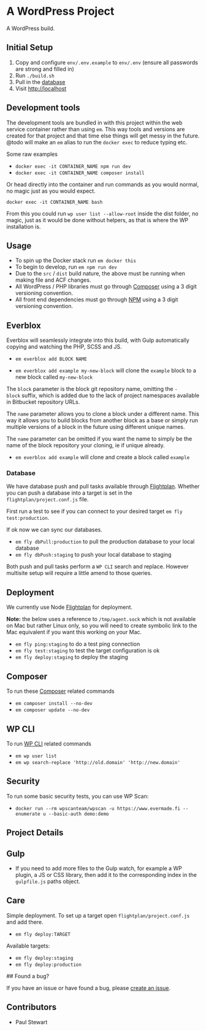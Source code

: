 # A WordPress Project 

A WordPress build.

## Initial Setup 

1. Copy and configure `env/.env.example` to `env/.env` (ensure all passwords are strong and filled in)
2. Run `./build.sh`
3. Pull in the [database](#Database)
4. Visit [http://localhost](http://localhost)

## Development tools

The development tools are bundled in with this project within the web service container rather than using `em`. This way tools and versions are created for that project and that time else things will get messy in the future. @todo will make an `em` alias to run the `docker exec` to reduce typing etc.

Some raw examples

* `docker exec -it CONTAINER_NAME npm run dev`
* `docker exec -it CONTAINER_NAME composer install`

Or head directly into the container and run commands as you would normal, no magic just as you would expect.

`docker exec -it CONTAINER_NAME bash`

From this you could run `wp user list --allow-root` inside the dist folder, no magic, just as it would be done without helpers, as that is where the WP installation is.

## Usage

* To spin up the Docker stack run `em docker this`
* To begin to develop, run `em npm run dev`
* Due to the `src` / `dist` build nature, the above must be running when making file and ACF changes.
* All WordPress / PHP libraries must go through [Composer](https://getcomposer.org/) using a 3 digit versioning convention.
* All front end dependencies must go through [NPM](https://www.npmjs.com/) using a 3 digit versioning convention.

## Everblox

Everblox will seamlessly integrate into this build, with Gulp automatically copying and watching the PHP, SCSS and JS.

* `em everblox add BLOCK NAME`

* `em everblox add example my-new-block` will clone the `example` block to a new block called `my-new-block`

The `block` parameter is the block git repository name, omitting the `-block` suffix, which is added due to the lack of project namespaces available in Bitbucket repository URLs.

The `name` parameter allows you to clone a block under a different name. This way it allows you to build blocks from another block as a base or simply run multiple versions of a block in the future using different unique names.

The `name` parameter can be omitted if you want the name to simply be the name of the block repository your cloning, ie if unique already.

* `em everblox add example` will clone and create a block called `example`

### Database

We have database push and pull tasks available through [Flightplan](https://github.com/pstadler/flightplan). Whether you can push a database into a target is set in the `flightplan/project.conf.js` file.

First run a test to see if you can connect to your desired target `em fly test:production`.

If ok now we can sync our databases.

* `em fly dbPull:production` to pull the production database to your local database
* `em fly dbPush:staging` to push your local database to staging

Both push and pull tasks perform a `WP CLI` search and replace. However multisite setup will require a little amend to those queries.

## Deployment

We currently use Node [Flightplan](https://github.com/pstadler/flightplan) for deployment.

**Note:** the below uses a reference to `/tmp/agent.sock` which is not available on Mac but rather Linux only, so you will need to create symbolic link to the Mac equivalent if you want this working on your Mac.  

* `em fly ping:staging` to do a test ping connection
* `em fly test:staging` to test the target configuration is ok
* `em fly deploy:staging` to deploy the staging

## Composer

To run these [Composer](https://getcomposer.org/) related commands

* `em composer install --no-dev`
* `em composer update --no-dev`

## WP CLI

To run [WP CLI](http://wp-cli.org/) related commands

* `em wp user list`
* `em wp search-replace 'http://old.domain' 'http://new.domain'`

## Security

To run some basic security tests, you can use WP Scan:

* `docker run --rm wpscanteam/wpscan -u https://www.evermade.fi --enumerate u --basic-auth demo:demo`

## Project Details

## Gulp

* If you need to add more files to the Gulp watch, for example a WP plugin, a JS or CSS library, then add it to the corresponding index in the `gulpfile.js` paths object.

## Care

Simple deployment. To set up a target open `flightplan/project.conf.js` and add there.

* `em fly deploy:TARGET`

Available targets:

* `em fly deploy:staging`
* `em fly deploy:production`

## Found a bug?

If you have an issue or have found a bug, please [create an issue](https://bitbucket.org/evermade/dockerpress/issues/new).

## Contributors

* Paul Stewart